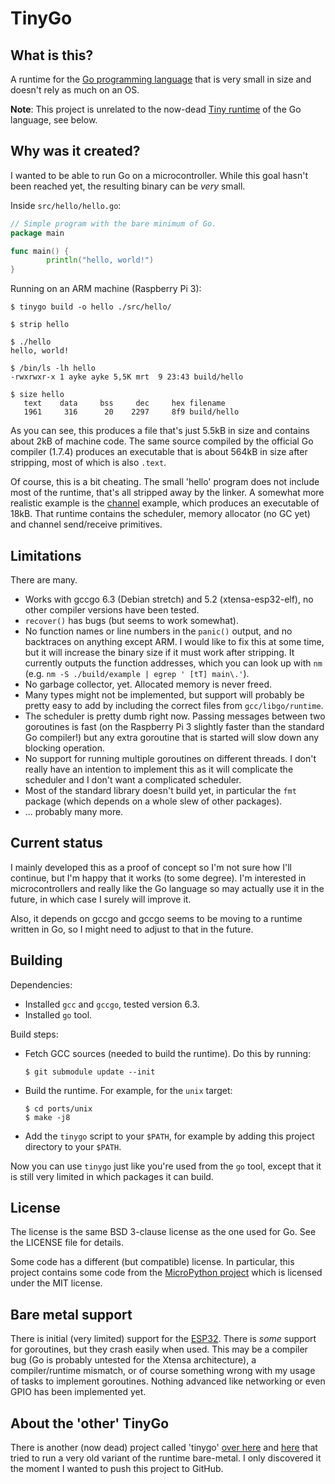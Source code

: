 # TinyGo

## What is this?

A runtime for the [Go programming language](https://golang.org/) that is very
small in size and doesn't rely as much on an OS.

**Note**: This project is unrelated to the now-dead [Tiny
runtime](https://code.google.com/archive/p/tinygo/) of the Go language, see
below.

## Why was it created?

I wanted to be able to run Go on a microcontroller. While this goal hasn't been
reached yet, the resulting binary can be _very_ small.

Inside `src/hello/hello.go`:

```go
// Simple program with the bare minimum of Go.
package main

func main() {
        println("hello, world!")
}
```

Running on an ARM machine (Raspberry Pi 3):

```
$ tinygo build -o hello ./src/hello/

$ strip hello

$ ./hello
hello, world!

$ /bin/ls -lh hello
-rwxrwxr-x 1 ayke ayke 5,5K mrt  9 23:43 build/hello

$ size hello
   text    data     bss     dec     hex filename
   1961     316      20    2297     8f9 build/hello
```

As you can see, this produces a file that's just 5.5kB in size and contains
about 2kB of machine code. The same source compiled by the official Go compiler
(1.7.4) produces an executable that is about 564kB in size after stripping, most
of which is also `.text`.

Of course, this is a bit cheating. The small 'hello' program does not include
most of the runtime, that's all stripped away by the linker. A somewhat more
realistic example is the
[channel](https://github.com/aykevl/tinygo/blob/master/src/channel/channel.go)
example, which produces an executable of 18kB. That runtime contains the
scheduler, memory allocator (no GC yet) and channel send/receive primitives.

## Limitations

There are many.

  * Works with gccgo 6.3 (Debian stretch) and 5.2 (xtensa-esp32-elf), no other
    compiler versions have been tested.
  * `recover()` has bugs (but seems to work somewhat).
  * No function names or line numbers in the `panic()` output, and no backtraces
    on anything except ARM. I would like to fix this at some time, but it will
    increase the binary size if it must work after stripping. It currently
    outputs the function addresses, which you can look up with `nm` (e.g. `nm -S
    ./build/example | egrep ' [tT] main\.'`).
  * No garbage collector, yet. Allocated memory is never freed.
  * Many types might not be implemented, but support will probably be pretty
    easy to add by including the correct files from `gcc/libgo/runtime`.
  * The scheduler is pretty dumb right now. Passing messages between two
    goroutines is fast (on the Raspberry Pi 3 slightly faster than the standard
    Go compiler!) but any extra goroutine that is started will slow down any
    blocking operation.
  * No support for running multiple goroutines on different threads. I don't
    really have an intention to implement this as it will complicate the
    scheduler and I don't want a complicated scheduler.
  * Most of the standard library doesn't build yet, in particular the `fmt`
    package (which depends on a whole slew of other packages).
  * ... probably many more.

## Current status

I mainly developed this as a proof of concept so I'm not sure how I'll continue,
but I'm happy that it works (to some degree). I'm interested in microcontrollers
and really like the Go language so may actually use it in the future, in which
case I surely will improve it.

Also, it depends on gccgo and gccgo seems to be moving to a runtime written in
Go, so I might need to adjust to that in the future.

## Building

Dependencies:

  * Installed `gcc` and `gccgo`, tested version 6.3.
  * Installed `go` tool.

Build steps:

  * Fetch GCC sources (needed to build the runtime). Do this by running:

        $ git submodule update --init

  * Build the runtime. For example, for the `unix` target:

        $ cd ports/unix
        $ make -j8

  * Add the `tinygo` script to your `$PATH`, for example by adding this project
    directory to your `$PATH`.

Now you can use `tinygo` just like you're used from the `go` tool, except that
it is still very limited in which packages it can build.

## License

The license is the same BSD 3-clause license as the one used for Go. See the
LICENSE file for details.

Some code has a different (but compatible) license. In particular, this project
contains some code from the [MicroPython
project](https://github.com/micropython/micropython) which is licensed under the
MIT license.

## Bare metal support

There is initial (very limited) support for the
[ESP32](https://en.wikipedia.org/wiki/ESP32). There is _some_ support for
goroutines, but they crash easily when used. This may be a compiler bug (Go is
probably untested for the Xtensa architecture), a compiler/runtime mismatch, or
of course something wrong with my usage of tasks to implement goroutines.
Nothing advanced like networking or even GPIO has been implemented yet.


## About the 'other' TinyGo

There is another (now dead) project called 'tinygo' [over
here](https://code.google.com/archive/p/tinygo/) and
[here](https://github.com/jackmanlabs/tinygo) that tried to run a very old
variant of the runtime bare-metal. I only discovered it the moment I wanted to
push this project to GitHub.

